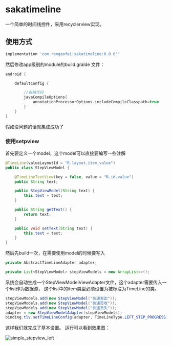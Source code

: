 # sakatimeline

一个简单的时间线控件，采用recyclerview实现。

## 使用方式

```groovy
implementation 'com.rangaofei:sakatimeline:0.0.6''
```
然后修改app级别的module的build.gralde 文件：

```groovy
android {

    defaultConfig {

        //省略代码
        javaCompileOptions{
            annotationProcessorOptions.includeCompileClasspath=true
        }
    }
}
```

假如没问题的话就集成成功了

### 使用setpview

首先要定义一个model，这个model可以直接要编写一些注解

```java
@TimeLine(valueLayoutId = "R.layout.item_value")
public class StepViewModel {

    @TimeLineTextView(key = false, value = "R.id.value")
    public String text;

    public StepViewModel(String text) {
        this.text = text;
    }

    public String getText() {
        return text;
    }

    public void setText(String text) {
        this.text = text;
    }
}
```
然后先build一次，在需要使用model的时候要写入

```java
private AbstractTimeLineAdapter adapter;

private List<StepViewModel> stepViewModels = new ArrayList<>();
```
系统会自动生成一个StepViewModelViewAdapter文件，这个adapter需要传入一个list作为数据源，
这个list中的item类型必须设置为被标注为TimeLine的类。

```java
stepViewModels.add(new StepViewModel("快递发出"));
stepViewModels.add(new StepViewModel("快递签收"));
stepViewModels.add(new StepViewModel("快递丢失"));
adapter = new StepViewModelAdapter(stepViewModels);
binding.tlv.setTimeLineConfig(adapter, TimeLineType.LEFT_STEP_PROGRESS);
```
这样我们就完成了基本设置。
运行可以看到效果图：

![simple_stepview_left]()